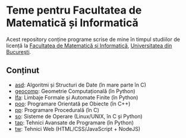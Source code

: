 # Teme pentru Facultatea de Matematică și Informatică

Acest repository conține programe scrise de mine în timpul studiilor de licență
la [Facultatea de Matematică și Informatică](http://fmi.unibuc.ro/ro/),
[Universitatea din București](https://www.unibuc.ro).

## Conținut

- [asd](asd): Algoritmi și Structuri de Date (în mare parte în C)
- [geocomp](geocomp): Geometrie Computațională (în Python)
- [lfa](lfa): Limbaje Formale și Automate Finite (în Python)
- [poo](poo): Programare Orientată pe Obiecte (în C++)
- [pp](pp): Programare Procedurală (în C)
- [so](so): Sisteme de Operare (Linux/UNIX, în C și Python)
- [tap](tap): Tehnici Avansate de Programare (în Python)
- [tw](tw): Tehnici Web (HTML/CSS/JavaScript + NodeJS)
